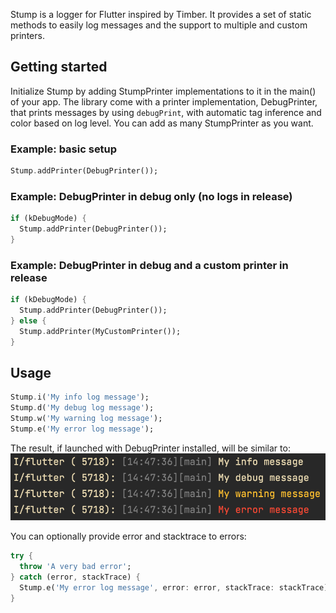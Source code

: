 Stump is a logger for Flutter inspired by Timber.
It provides a set of static methods to easily log messages and the support to multiple and custom printers.

## Getting started

Initialize Stump by adding StumpPrinter implementations to it in the main() of your app.
The library come with a printer implementation, DebugPrinter, that prints messages by using `debugPrint`, with automatic tag inference and color based on log level.
You can add as many StumpPrinter as you want.

### Example: basic setup
```dart
Stump.addPrinter(DebugPrinter());
````

### Example: DebugPrinter in debug only (no logs in release)
```dart
if (kDebugMode) {
  Stump.addPrinter(DebugPrinter());
}
````
### Example: DebugPrinter in debug and a custom printer in release
```dart
if (kDebugMode) {
  Stump.addPrinter(DebugPrinter());
} else {
  Stump.addPrinter(MyCustomPrinter());
}
````

## Usage

```dart
Stump.i('My info log message');
Stump.d('My debug log message');
Stump.w('My warning log message');
Stump.e('My error log message');
```

The result, if launched with DebugPrinter installed, will be similar to:
![Stump DebugPrinter example](/example/stump_example.png "Stump DebugPrinter example")

You can optionally provide error and stacktrace to errors:
```dart
try {
  throw 'A very bad error';
} catch (error, stackTrace) {
  Stump.e('My error log message', error: error, stackTrace: stackTrace);
}
```
